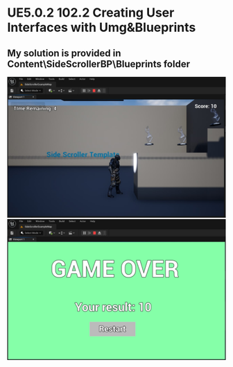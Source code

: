 # UE5.0.2 102.2 Creating User Interfaces with Umg&Blueprints

## My solution is provided in Content\SideScrollerBP\Blueprints folder
![](MySolution_1.jpg)
![](MySolution_2.jpg)